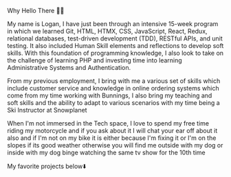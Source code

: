 Why Hello There 👋🏻

My name is Logan, I have just been through an intensive 15-week program in which we learned Git, HTML, HTMX, CSS, JavaScript, React, Redux, relational databases, test-driven development (TDD), RESTful APIs, and unit testing. It also included Human Skill elements and reflections to develop soft skills. With this foundation of programming knowledge, I also look to take on the challenge of learning PHP and investing time into learning Administrative Systems and Authentication.

From my previous employment, I bring with me a various set of skills which include customer service and knowledge in online ordering systems which come from my time working with Bunnings, I also bring my teaching and soft skills and the ability to adapt to various scenarios with my time being a Ski Instructor at Snowplanet

When I'm not immersed in the Tech space, I love to spend my free time riding my motorcycle and if you ask about it I will chat your ear off about it also and if I'm not on my bike it is either because I'm fixing it or I'm on the slopes if its good weather otherwise you will find me outside with my dog or inside with my dog binge watching the same tv show for the 10th time

My favorite projects below⬇️
